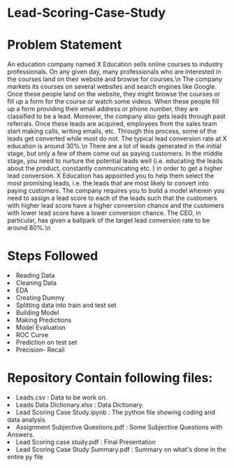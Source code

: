 # Lead-Scoring-Case-Study
<h1> Problem Statement </h1>
An education company named X Education sells online courses to industry professionals. On any given day, many professionals who are interested in the courses land on their website and browse for courses.\n
The company markets its courses on several websites and search engines like Google. Once these people land on the website, they might browse the courses or fill up a form for the course or watch some videos. When these people fill up a form providing their email address or phone number, they are classified to be a lead. Moreover, the company also gets leads through past referrals. Once these leads are acquired, employees from the sales team start making calls, writing emails, etc. Through this process, some of the leads get converted while most do not. The typical lead conversion rate at X education is around 30%.\n
There are a lot of leads generated in the initial stage, but only a few of them come out as paying customers. In the middle stage, you need to nurture the potential leads well (i.e. educating the leads about the product, constantly communicating etc. ) in order to get a higher lead conversion.
X Education has appointed you to help them select the most promising leads, i.e. the leads that are most likely to convert into paying customers. The company requires you to build a model wherein you need to assign a lead score to each of the leads such that the customers with higher lead score have a higher conversion chance and the customers with lower lead score have a lower conversion chance. The CEO, in particular, has given a ballpark of the target lead conversion rate to be around 80%.\n


<h1> Steps Followed </h1>
<li>Reading Data </li>
<li>Cleaning Data</li>
<li>EDA</li>
<li>Creating Dummy</li>
<li>Splitting data into train and test set</li>
<li>Building Model</li>
<li>Making Predictions</li>
<li>Model Evaluation</li>
<li>ROC Curve</li>
<li>Prediction on test set</li>
<li>Precision- Recall</li>

<h1> Repository Contain following files: </h1>
<li>Leads.csv : Data to be work on.</li>
<li>Leads Data Dictionary.xlsx : Data Dictionary. </li>
<li>Lead Scoring Case Study.ipynb : The python file showing coding and data analysis. </li>
<li>Assignment Subjective Questions.pdf : Some Subjective Questions with Answers. </li>
<li>Lead Scoring case study.pdf : Final Presentation </li>
<li>Lead Scoring Case Study Summary.pdf : Summary on what's done in the entire py file </li>

